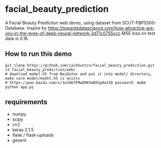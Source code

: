 # facial_beauty_prediction

A Facial Beauty Prediction web demo, using dataset from SCUT-FBP5500-Database.
Inspire by https://towardsdatascience.com/how-attractive-are-you-in-the-eyes-of-deep-neural-network-3d71c0755ccc
MSE loss on test data is 0.16.

## How to run this demo

```
git clone https://github.com/jackhuntcn/facial_beauty_prediction.git
cd facial_beauty_prediction/web/
# download model.h5 from BaiDuYun and put it into model/ directory, make sure model/model.h5 is exists
# https://pan.baidu.com/s/1oJd67FMwO9KVwN5hgda3JQ password: mw8m
python app.py
```

## requirements

* numpy
* scipy
* cv2
* keras 2.1.5
* flask / flask-uploads
* gevent
